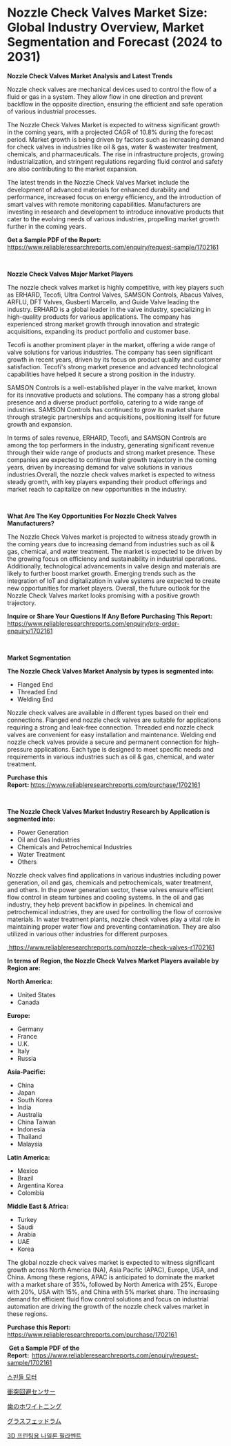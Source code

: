 <p><h1>Nozzle Check Valves Market Size: Global Industry Overview, Market Segmentation and Forecast (2024 to 2031)</h1></p><p><strong>Nozzle Check Valves Market Analysis and Latest Trends</strong></p>
<p><p>Nozzle check valves are mechanical devices used to control the flow of a fluid or gas in a system. They allow flow in one direction and prevent backflow in the opposite direction, ensuring the efficient and safe operation of various industrial processes.</p><p>The Nozzle Check Valves Market is expected to witness significant growth in the coming years, with a projected CAGR of 10.8% during the forecast period. Market growth is being driven by factors such as increasing demand for check valves in industries like oil & gas, water & wastewater treatment, chemicals, and pharmaceuticals. The rise in infrastructure projects, growing industrialization, and stringent regulations regarding fluid control and safety are also contributing to the market expansion.</p><p>The latest trends in the Nozzle Check Valves Market include the development of advanced materials for enhanced durability and performance, increased focus on energy efficiency, and the introduction of smart valves with remote monitoring capabilities. Manufacturers are investing in research and development to introduce innovative products that cater to the evolving needs of various industries, propelling market growth further in the coming years.</p></p>
<p><strong>Get a Sample PDF of the Report:&nbsp;</strong> <a href="https://www.reliableresearchreports.com/enquiry/request-sample/1702161">https://www.reliableresearchreports.com/enquiry/request-sample/1702161</a></p>
<p>&nbsp;</p>
<p><strong>Nozzle Check Valves Major Market Players</strong></p>
<p><p>The nozzle check valves market is highly competitive, with key players such as ERHARD, Tecofi, Ultra Control Valves, SAMSON Controls, Abacus Valves, ARFLU, DFT Valves, Gusberti Marcello, and Guide Valve leading the industry. ERHARD is a global leader in the valve industry, specializing in high-quality products for various applications. The company has experienced strong market growth through innovation and strategic acquisitions, expanding its product portfolio and customer base.</p><p>Tecofi is another prominent player in the market, offering a wide range of valve solutions for various industries. The company has seen significant growth in recent years, driven by its focus on product quality and customer satisfaction. Tecofi's strong market presence and advanced technological capabilities have helped it secure a strong position in the industry.</p><p>SAMSON Controls is a well-established player in the valve market, known for its innovative products and solutions. The company has a strong global presence and a diverse product portfolio, catering to a wide range of industries. SAMSON Controls has continued to grow its market share through strategic partnerships and acquisitions, positioning itself for future growth and expansion.</p><p>In terms of sales revenue, ERHARD, Tecofi, and SAMSON Controls are among the top performers in the industry, generating significant revenue through their wide range of products and strong market presence. These companies are expected to continue their growth trajectory in the coming years, driven by increasing demand for valve solutions in various industries.Overall, the nozzle check valves market is expected to witness steady growth, with key players expanding their product offerings and market reach to capitalize on new opportunities in the industry.</p></p>
<p>&nbsp;</p>
<p><strong>What Are The Key Opportunities For Nozzle Check Valves Manufacturers?</strong></p>
<p><p>The Nozzle Check Valves market is projected to witness steady growth in the coming years due to increasing demand from industries such as oil & gas, chemical, and water treatment. The market is expected to be driven by the growing focus on efficiency and sustainability in industrial operations. Additionally, technological advancements in valve design and materials are likely to further boost market growth. Emerging trends such as the integration of IoT and digitalization in valve systems are expected to create new opportunities for market players. Overall, the future outlook for the Nozzle Check Valves market looks promising with a positive growth trajectory.</p></p>
<p><strong>Inquire or Share Your Questions If Any Before Purchasing This Report:</strong> <a href="https://www.reliableresearchreports.com/enquiry/pre-order-enquiry/1702161">https://www.reliableresearchreports.com/enquiry/pre-order-enquiry/1702161</a></p>
<p>&nbsp;</p>
<p><strong>Market Segmentation</strong></p>
<p><strong>The Nozzle Check Valves Market Analysis by types is segmented into:</strong></p>
<p><ul><li>Flanged End</li><li>Threaded End</li><li>Welding End</li></ul></p>
<p><p>Nozzle check valves are available in different types based on their end connections. Flanged end nozzle check valves are suitable for applications requiring a strong and leak-free connection. Threaded end nozzle check valves are convenient for easy installation and maintenance. Welding end nozzle check valves provide a secure and permanent connection for high-pressure applications. Each type is designed to meet specific needs and requirements in various industries such as oil & gas, chemical, and water treatment.</p></p>
<p><strong>Purchase this Report:&nbsp;</strong><a href="https://www.reliableresearchreports.com/purchase/1702161">https://www.reliableresearchreports.com/purchase/1702161</a></p>
<p>&nbsp;</p>
<p><strong>The Nozzle Check Valves Market Industry Research by Application is segmented into:</strong></p>
<p><ul><li>Power Generation</li><li>Oil and Gas Industries</li><li>Chemicals and Petrochemical Industries</li><li>Water Treatment</li><li>Others</li></ul></p>
<p><p>Nozzle check valves find applications in various industries including power generation, oil and gas, chemicals and petrochemicals, water treatment, and others. In the power generation sector, these valves ensure efficient flow control in steam turbines and cooling systems. In the oil and gas industry, they help prevent backflow in pipelines. In chemical and petrochemical industries, they are used for controlling the flow of corrosive materials. In water treatment plants, nozzle check valves play a vital role in maintaining proper water flow and preventing contamination. They are also utilized in various other industries for different purposes.</p></p>
<p><a href="https://www.reliableresearchreports.com/nozzle-check-valves-r1702161">&nbsp;https://www.reliableresearchreports.com/nozzle-check-valves-r1702161</a></p>
<p><strong>In terms of Region, the Nozzle Check Valves Market Players available by Region are:</strong></p>
<p>
    <p> <strong> North America: </strong>
        <ul>
            <li>United States</li>
            <li>Canada</li>
        </ul>
        </p> 
    <p> <strong> Europe: </strong>
        <ul>
            <li>Germany</li>
            <li>France</li>
            <li>U.K.</li>
            <li>Italy</li>
            <li>Russia</li>
        </ul>
        </p> 
    <p> <strong> Asia-Pacific: </strong>
        <ul>
            <li>China</li>
            <li>Japan</li>
            <li>South Korea</li>
            <li>India</li>
            <li>Australia</li>
            <li>China Taiwan</li>
            <li>Indonesia</li>
            <li>Thailand</li>
            <li>Malaysia</li>
        </ul>
        </p> 
    <p> <strong> Latin America: </strong>
        <ul>
            <li>Mexico</li>
            <li>Brazil</li>
            <li>Argentina Korea</li>
            <li>Colombia</li>
        </ul>
        </p> 
    <p> <strong> Middle East & Africa: </strong>
        <ul>
            <li>Turkey</li>
            <li>Saudi</li>
            <li>Arabia</li>
            <li>UAE</li>
            <li>Korea</li>
        </ul>
    </p>
    </p>
<p><p>The global nozzle check valves market is expected to witness significant growth across North America (NA), Asia Pacific (APAC), Europe, USA, and China. Among these regions, APAC is anticipated to dominate the market with a market share of 35%, followed by North America with 25%, Europe with 20%, USA with 15%, and China with 5% market share. The increasing demand for efficient fluid flow control solutions and focus on industrial automation are driving the growth of the nozzle check valves market in these regions.</p></p>
<p><strong>Purchase this Report: </strong><a href="https://www.reliableresearchreports.com/purchase/1702161">https://www.reliableresearchreports.com/purchase/1702161</a></p>
<p>&nbsp;<strong>Get a Sample PDF of the Report:&nbsp;&nbsp;</strong><a href="https://www.reliableresearchreports.com/enquiry/request-sample/1702161">https://www.reliableresearchreports.com/enquiry/request-sample/1702161</a></p>
<p><strong></strong></p>
<p><p><a href="https://medium.com/@ralphyjames/%EC%8A%A4%ED%95%80%EB%93%A4-%EB%AA%A8%ED%84%B0-%EC%8B%9C%EC%9E%A5-%EB%B6%84%EC%84%9D-%EA%B8%80%EB%A1%9C%EB%B2%8C-%EC%82%B0%EC%97%85-%EC%A0%84%EB%A7%9D%EA%B3%BC-%EC%98%88%EC%B8%A1-2024%EB%85%84%EB%B6%80%ED%84%B0-2031%EB%85%84%EA%B9%8C%EC%A7%80-d337535ff857">스핀들 모터</a></p><p><a href="https://medium.com/@roberts65david/%E8%A1%9D%E7%AA%81%E5%9B%9E%E9%81%BF%E3%82%BB%E3%83%B3%E3%82%B5%E3%83%BC%E5%B8%82%E5%A0%B4%E8%A6%8F%E6%A8%A1-%E5%B8%82%E5%A0%B4%E5%B1%95%E6%9C%9B%E3%81%A8%E5%B8%82%E5%A0%B4%E4%BA%88%E6%B8%AC-2024%E5%B9%B4%E3%81%8B%E3%82%892031%E5%B9%B4-4c973ab488b1">衝突回避センサー</a></p><p><a href="https://medium.com/@horaceogisich78/%E6%AD%AF%E3%81%AE%E6%BC%82%E7%99%BD%E5%B8%82%E5%A0%B4%E3%81%AF-%E5%B8%82%E5%A0%B4%E3%82%B7%E3%82%A7%E3%82%A2-%E5%B8%82%E5%A0%B4%E3%83%88%E3%83%AC%E3%83%B3%E3%83%89-%E5%B8%82%E5%A0%B4%E6%88%90%E9%95%B7%E3%81%AB%E9%96%A2%E3%81%99%E3%82%8B%E6%83%85%E5%A0%B1%E3%82%92%E6%8F%90%E4%BE%9B%E3%81%97%E3%81%A6%E3%81%84%E3%81%BE%E3%81%99-0a9be3bc9e74">歯のホワイトニング</a></p><p><a href="https://github.com/SantosDicki04/Market-Research-Report-List-1/blob/main/260516233991.md">グラスフェッドラム</a></p><p><a href="https://medium.com/@cezarymarciniak2022/3d-%ED%94%84%EB%A6%B0%ED%8C%85%EC%9D%84-%EC%9C%84%ED%95%9C-%EB%82%98%EC%9D%BC%EB%A1%A0-%ED%95%84%EB%9D%BC%EB%A9%98%ED%8A%B8-%EC%8B%9C%EC%9E%A5-%EA%B2%BD%EC%9F%81-%EB%B6%84%EC%84%9D-%EC%8B%9C%EC%9E%A5-%EB%8F%99%ED%96%A5-%EB%B0%8F-2031%EB%85%84%EA%B9%8C%EC%A7%80%EC%9D%98-%EC%98%88%EC%B8%A1-ed9884f200a8">3D 프린팅용 나일론 필라멘트</a></p></p>